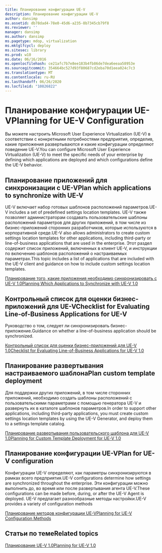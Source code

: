 ```yaml
---
title: Планирование конфигурации UE-V
description: Планирование конфигурации UE-V
author: dansimp
ms.assetid: db78dad4-78e0-45d6-a235-8b7345cb79f8
ms.reviewer: ''
manager: dansimp
ms.author: dansimp
ms.pagetype: mdop, virtualization
ms.mktglfcycl: deploy
ms.sitesec: library
ms.prod: w10
ms.date: 06/16/2016
ms.openlocfilehash: ce21afc7b7e8ee183b4fb86de7dea6eeaa58953e
ms.sourcegitcommit: 354664bc527d93f80687cd2eba70d1eea024c7c3
ms.translationtype: MT
ms.contentlocale: ru-RU
ms.lasthandoff: 06/26/2020
ms.locfileid: "10826822"
---
```

# <span data-ttu-id="ec7b3-103">Планирование конфигурации UE-V</span><span class="sxs-lookup"><span data-stu-id="ec7b3-103">Planning for UE-V Configuration</span></span>


<span data-ttu-id="ec7b3-104">Вы можете настроить Microsoft User Experience Virtualization (UE-V) в соответствии с конкретными потребностями предприятия, определив, какие приложения развертываются и какие конфигурации определяют поведение UE-V.</span><span class="sxs-lookup"><span data-stu-id="ec7b3-104">You can configure Microsoft User Experience Virtualization (UE-V) to meet the specific needs of your enterprise by defining which applications are deployed and which configurations define the UE-V behavior.</span></span>

## <span data-ttu-id="ec7b3-105">Планирование приложений для синхронизации с UE-V</span><span class="sxs-lookup"><span data-stu-id="ec7b3-105">Plan which applications to synchronize with UE-V</span></span>


<span data-ttu-id="ec7b3-106">UE-V включает набор готовых шаблонов расположений параметров.</span><span class="sxs-lookup"><span data-stu-id="ec7b3-106">UE-V includes a set of predefined settings location templates.</span></span> <span data-ttu-id="ec7b3-107">UE-V также позволяет администраторам создавать пользовательские шаблоны расположений параметров для других приложений, в том числе из бизнес-приложений сторонних разработчиков, которые используются в корпоративной среде.</span><span class="sxs-lookup"><span data-stu-id="ec7b3-107">UE-V also allows administrators to create custom settings location templates for other applications, including third-party or line-of-business applications that are used in the enterprise.</span></span> <span data-ttu-id="ec7b3-108">Этот раздел содержит список приложений, включенных в клиент UE-V, и инструкции по включению шаблонов расположений о настраиваемых параметрах.</span><span class="sxs-lookup"><span data-stu-id="ec7b3-108">This topic includes a list of applications that are included with the UE-V client and guidance on how to include custom settings location templates.</span></span>

[<span data-ttu-id="ec7b3-109">Планирование того, какие приложения необходимо синхронизировать с UE-V 1.0</span><span class="sxs-lookup"><span data-stu-id="ec7b3-109">Planning Which Applications to Synchronize with UE-V 1.0</span></span>](planning-which-applications-to-synchronize-with-ue-v-10.md)

## <span data-ttu-id="ec7b3-110">Контрольный список для оценки бизнес-приложений для UE-V</span><span class="sxs-lookup"><span data-stu-id="ec7b3-110">Checklist for Evaluating Line-of-Business Applications for UE-V</span></span>


<span data-ttu-id="ec7b3-111">Руководство о том, следует ли синхронизировать бизнес-приложение.</span><span class="sxs-lookup"><span data-stu-id="ec7b3-111">Guidance on whether a line-of-business application should be synchronized.</span></span>

[<span data-ttu-id="ec7b3-112">Контрольный список для оценки бизнес-приложений для UE-V 1.0</span><span class="sxs-lookup"><span data-stu-id="ec7b3-112">Checklist for Evaluating Line-of-Business Applications for UE-V 1.0</span></span>](checklist-for-evaluating-line-of-business-applications-for-ue-v-10.md)

## <span data-ttu-id="ec7b3-113">Планирование развертывания настраиваемого шаблона</span><span class="sxs-lookup"><span data-stu-id="ec7b3-113">Plan custom template deployment</span></span>


<span data-ttu-id="ec7b3-114">Для поддержки других приложений, в том числе сторонних приложений, необходимо создать шаблоны расположений с пользовательскими параметрами с помощью генератора UE-V и развернуть их в каталоге шаблонов параметров.</span><span class="sxs-lookup"><span data-stu-id="ec7b3-114">In order to support other applications, including third-party applications, you must create custom settings location templates by using the UE-V Generator, and deploy them to a settings template catalog.</span></span>

[<span data-ttu-id="ec7b3-115">Планирование развертывания пользовательского шаблона для UE-V 1.0</span><span class="sxs-lookup"><span data-stu-id="ec7b3-115">Planning for Custom Template Deployment for UE-V 1.0</span></span>](planning-for-custom-template-deployment-for-ue-v-10.md)

## <span data-ttu-id="ec7b3-116">Планирование конфигурации UE-V</span><span class="sxs-lookup"><span data-stu-id="ec7b3-116">Plan for UE-V configuration</span></span>


<span data-ttu-id="ec7b3-117">Конфигурации UE-V определяют, как параметры синхронизируются в рамках всего предприятия.</span><span class="sxs-lookup"><span data-stu-id="ec7b3-117">UE-V configurations determine how settings are synchronized throughout the enterprise.</span></span> <span data-ttu-id="ec7b3-118">Эти конфигурации можно выполнить до, во время или после развертывания агента UE-V.</span><span class="sxs-lookup"><span data-stu-id="ec7b3-118">These configurations can be made before, during, or after the UE-V Agent is deployed.</span></span> <span data-ttu-id="ec7b3-119">UE-V предлагает разнообразные методы настройки.</span><span class="sxs-lookup"><span data-stu-id="ec7b3-119">UE-V provides a variety of configuration methods</span></span>

[<span data-ttu-id="ec7b3-120">Планирование методов конфигурации UE-V</span><span class="sxs-lookup"><span data-stu-id="ec7b3-120">Planning for UE-V Configuration Methods</span></span>](planning-for-ue-v-configuration-methods.md)

## <span data-ttu-id="ec7b3-121">Статьи по теме</span><span class="sxs-lookup"><span data-stu-id="ec7b3-121">Related topics</span></span>


[<span data-ttu-id="ec7b3-122">Планирование UE-V 1.0</span><span class="sxs-lookup"><span data-stu-id="ec7b3-122">Planning for UE-V 1.0</span></span>](planning-for-ue-v-10.md)

 

 





